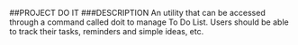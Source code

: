 ##PROJECT DO IT
###DESCRIPTION
    An utility that can be accessed through a command called doit to manage To Do List.
    Users should be able to track their tasks, reminders and simple ideas, etc.
    